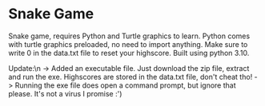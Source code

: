 # Snake Game
Snake game, requires Python and Turtle graphics to learn. Python comes with turtle graphics preloaded, no need to import anything.
Make sure to write 0 in the data.txt file to reset your highscore.
Built using python 3.10.

Update:\n
  -> Added an executable file. Just download the zip file, extract and run the exe. Highscores are stored in the data.txt file, don't cheat tho!
  -> Running the exe file does open a command prompt, but ignore that please. It's not a virus I promise :')

